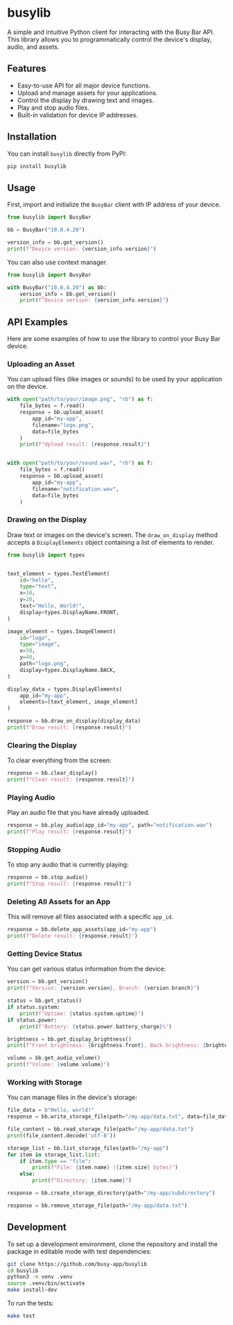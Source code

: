 # busylib

A simple and intuitive Python client for interacting with the Busy Bar API. This library allows you to programmatically control the device's display, audio, and assets.

## Features

-   Easy-to-use API for all major device functions.
-   Upload and manage assets for your applications.
-   Control the display by drawing text and images.
-   Play and stop audio files.
-   Built-in validation for device IP addresses.

## Installation

You can install `busylib` directly from PyPI:

```bash
pip install busylib
```

## Usage

First, import and initialize the `BusyBar` client with IP address of your device.

```python
from busylib import BusyBar

bb = BusyBar("10.0.4.20")

version_info = bb.get_version()
print(f"Device version: {version_info.version}")
```

You can also use context manager.

```python
from busylib import BusyBar

with BusyBar("10.0.4.20") as bb:
    version_info = bb.get_version()
    print(f"Device version: {version_info.version}")
```

## API Examples

Here are some examples of how to use the library to control your Busy Bar device.

### Uploading an Asset

You can upload files (like images or sounds) to be used by your application on the device.

```python
with open("path/to/your/image.png", "rb") as f:
    file_bytes = f.read()
    response = bb.upload_asset(
        app_id="my-app",
        filename="logo.png",
        data=file_bytes
    )
    print(f"Upload result: {response.result}")


with open("path/to/your/sound.wav", "rb") as f:
    file_bytes = f.read()
    response = bb.upload_asset(
        app_id="my-app",
        filename="notification.wav",
        data=file_bytes
    )
```

### Drawing on the Display

Draw text or images on the device's screen. The `draw_on_display` method accepts a `DisplayElements` object containing a list of elements to render.

```python
from busylib import types


text_element = types.TextElement(
    id="hello",
    type="text",
    x=10,
    y=20,
    text="Hello, World!",
    display=types.DisplayName.FRONT,
)

image_element = types.ImageElement(
    id="logo",
    type="image",
    x=50,
    y=40,
    path="logo.png",
    display=types.DisplayName.BACK,
)

display_data = types.DisplayElements(
    app_id="my-app",
    elements=[text_element, image_element]
)

response = bb.draw_on_display(display_data)
print(f"Draw result: {response.result}")
```

### Clearing the Display

To clear everything from the screen:

```python
response = bb.clear_display()
print(f"Clear result: {response.result}")
```

### Playing Audio

Play an audio file that you have already uploaded.

```python
response = bb.play_audio(app_id="my-app", path="notification.wav")
print(f"Play result: {response.result}")
```

### Stopping Audio

To stop any audio that is currently playing:

```python
response = bb.stop_audio()
print(f"Stop result: {response.result}")
```

### Deleting All Assets for an App

This will remove all files associated with a specific `app_id`.

```python
response = bb.delete_app_assets(app_id="my-app")
print(f"Delete result: {response.result}")
```

### Getting Device Status

You can get various status information from the device:

```python
version = bb.get_version()
print(f"Version: {version.version}, Branch: {version.branch}")

status = bb.get_status()
if status.system:
    print(f"Uptime: {status.system.uptime}")
if status.power:
    print(f"Battery: {status.power.battery_charge}%")

brightness = bb.get_display_brightness()
print(f"Front brightness: {brightness.front}, Back brightness: {brightness.back}")

volume = bb.get_audio_volume()
print(f"Volume: {volume.volume}")
```

### Working with Storage

You can manage files in the device's storage:

```python
file_data = b"Hello, world!"
response = bb.write_storage_file(path="/my-app/data.txt", data=file_data)

file_content = bb.read_storage_file(path="/my-app/data.txt")
print(file_content.decode('utf-8'))

storage_list = bb.list_storage_files(path="/my-app")
for item in storage_list.list:
    if item.type == "file":
        print(f"File: {item.name} ({item.size} bytes)")
    else:
        print(f"Directory: {item.name}")

response = bb.create_storage_directory(path="/my-app/subdirectory")

response = bb.remove_storage_file(path="/my-app/data.txt")
```

## Development

To set up a development environment, clone the repository and install the package in editable mode with test dependencies:

```bash
git clone https://github.com/busy-app/busylib
cd busylib
python3 -m venv .venv
source .venv/bin/activate
make install-dev
```

To run the tests:

```bash
make test
```
